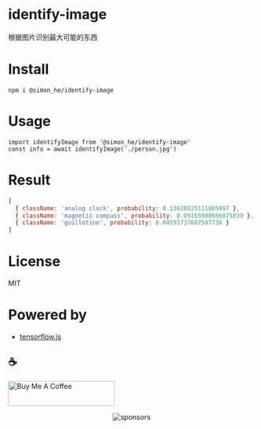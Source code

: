 # identify-image
根据图片识别最大可能的东西

# Install
```
npm i @simon_he/identify-image
```

# Usage
```
import identifyImage from '@simon_he/identify-image'
const info = await identifyImage('./person.jpg')
```

# Result
```js
[
  { className: 'analog clock', probability: 0.13620825111865997 },
  { className: 'magnetic compass', probability: 0.09165980666875839 },
  { className: 'guillotine', probability: 0.04591737687587738 }
]
```

# License
MIT

# Powered by
- [tensorflow.js](https://github.com/tensorflow/tfjs-models)

## :coffee: 
<a href="https://github.com/Simon-He95/sponsor" target="_blank"><img src="https://cdn.buymeacoffee.com/buttons/default-orange.png" alt="Buy Me A Coffee" style="height: 51px !important;width: 217px !important;" ></a>

<span><div align="center">![sponsors](https://www.hejian.club/images/sponsors.jpg)</div></span>
